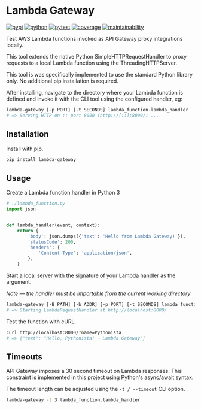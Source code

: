 # Lambda Gateway

[![pypi](https://img.shields.io/pypi/v/lambda-gateway?color=yellow&logo=python&logoColor=eee&style=flat-square)](https://pypi.org/project/lambda-gateway/)
[![python](https://img.shields.io/pypi/pyversions/lambda-gateway?logo=python&logoColor=eee&style=flat-square)](https://pypi.org/project/lambda-gateway/)
[![pytest](https://img.shields.io/github/workflow/status/amancevice/python-lambda-gateway/pytest?logo=github&style=flat-square)](https://github.com/amancevice/python-lambda-gateway/actions)
[![coverage](https://img.shields.io/codeclimate/coverage/amancevice/python-lambda-gateway?logo=code-climate&style=flat-square)](https://codeclimate.com/github/amancevice/python-lambda-gateway/test_coverage)
[![maintainability](https://img.shields.io/codeclimate/maintainability/amancevice/python-lambda-gateway?logo=code-climate&style=flat-square)](https://codeclimate.com/github/amancevice/python-lambda-gateway/maintainability)

Test AWS Lambda functions invoked as API Gateway proxy integrations locally.

This tool extends the native Python SimpleHTTPRequestHandler to proxy requests to a local Lambda function using the ThreadingHTTPServer.

This tool is was specifically implemented to use the standard Python library only. No additional pip installation is required.

After installing, navigate to the directory where your Lambda function is defined and invoke it with the CLI tool using the configured handler, eg:

```bash
lambda-gateway [-p PORT] [-t SECONDS] lambda_function.lambda_handler
# => Serving HTTP on :: port 8000 (http://[::]:8000/) ...
```

## Installation

Install with pip.

```bash
pip install lambda-gateway
```

## Usage

Create a Lambda function handler in Python 3

```python
# ./lambda_function.py
import json


def lambda_handler(event, context):
    return {
        'body': json.dumps({'text': 'Hello from Lambda Gateway!'}),
        'statusCode': 200,
        'headers': {
            'Content-Type': 'application/json',
        },
    }
```

Start a local server with the signature of your Lambda handler as the argument.

_Note — the handler must be importable from the current working directory_

```bash
lambda-gateway [-B PATH] [-b ADDR] [-p PORT] [-t SECONDS] lambda_function.lambda_handler
# => Starting LambdaRequestHandler at http://localhost:8000/
```

Test the function with cURL.

```bash
curl http://localhost:8000/?name=Pythonista
# => {"text": "Hello, Pythonista! ~ Lambda Gateway"}
```

## Timeouts

API Gateway imposes a 30 second timeout on Lambda responses. This constraint is implemented in this project using Python's async/await syntax.

The timeout length can be adjusted using the `-t / --timeout` CLI option.

```bash
lambda-gateway -t 3 lambda_function.lambda_handler
```
